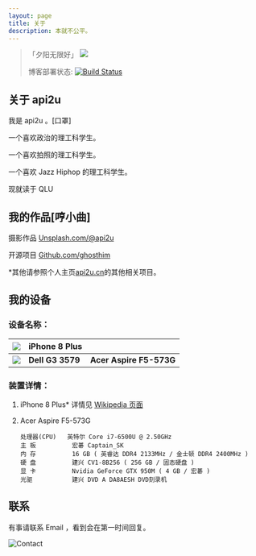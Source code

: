 ```yaml
---
layout: page
title: 关于
description: 本就不公平。
---
```


> 「夕阳无限好」
> ![](https://tva1.sinaimg.cn/large/007X8olVly1g8mf4yvxybj31400u01ky.jpg)
>
> 博客部署状态: [![Build Status](https://travis-ci.com/ghosthim/blog.api2u.cn.svg?branch=blog)](https://travis-ci.com/ghosthim/blog.api2u.cn)

## 关于 api2u

我是 api2u 。[口罩]

一个喜欢政治的理工科学生。

一个喜欢拍照的理工科学生。

一个喜欢 Jazz Hiphop 的理工科学生。

现就读于 QLU 

## 我的作品[哼小曲] ##

摄影作品 [Unsplash.com/@api2u](https://unsplash.com/@api2u)

开源项目 [Github.com/ghosthim](https://github.com/ghosthim)

 *其他请参照个人主页[api2u.cn](http://api2u.cn)的其他相关项目。

## 我的设备

### 设备名称：

| ![](https://img.api2u.cn/pic/phone.svg) | **iPhone 8 Plus** |                         |
| :-------------------------------------- | ----------------- | ----------------------- |
| ![](https://img.api2u.cn/pic/pc.svg)    | **Dell G3 3579**  | **Acer Aspire F5-573G** |

### 装置详情：

1. iPhone 8 Plus* 详情见 [Wikipedia 页面](https://zh.wikipedia.org/wiki/IPhone_8)

2. Acer Aspire F5-573G

   ```
   处理器(CPU)   英特尔 Core i7-6500U @ 2.50GHz
   主 板	        宏碁 Captain_SK		
   内 存	        16 GB ( 英睿达 DDR4 2133MHz / 金士顿 DDR4 2400MHz )		
   硬 盘	        建兴 CV1-8B256 ( 256 GB / 固态硬盘 )		
   显 卡	        Nvidia GeForce GTX 950M ( 4 GB / 宏碁 )		
   光驱	        建兴 DVD A DA8AESH DVD刻录机
   
   ```

   



## 联系

有事请联系 Email ，看到会在第一时间回复。

![Contact](https://img.api2u.cn/2020/03/05/15834156187945.jpg)